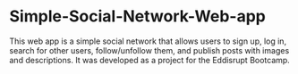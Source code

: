 # Simple-Social-Network-Web-app
This web app is a simple social network that allows users to sign up, log in, search for other users, follow/unfollow them, and publish posts with images and descriptions. It was developed as a project for the Eddisrupt Bootcamp.
